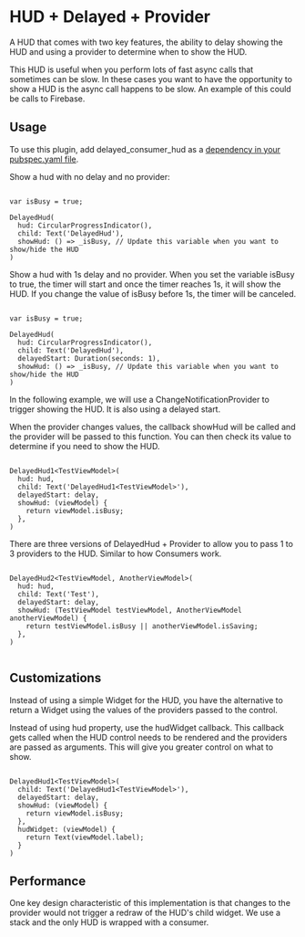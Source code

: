 # HUD + Delayed + Provider

A HUD that comes with two key features, the ability to delay showing the HUD and using a provider to determine when to show the HUD.

This HUD is useful when you perform lots of fast async calls that sometimes can be slow. In these cases you want to have the opportunity to show a HUD is the async call happens to be slow. An example of this could be calls to Firebase.

## Usage

To use this plugin, add delayed_consumer_hud as a [dependency in your pubspec.yaml file](https://flutter.dev/platform-plugins/).

Show a hud with no delay and no provider:

```

var isBusy = true;

DelayedHud(
  hud: CircularProgressIndicator(),
  child: Text('DelayedHud'),
  showHud: () => _isBusy, // Update this variable when you want to show/hide the HUD
)

```

Show a hud with 1s delay and no provider. When you set the variable isBusy to true, the timer will start and once the timer reaches 1s, it will show the HUD. If you change the value of isBusy before 1s, the timer will be canceled.


```

var isBusy = true;

DelayedHud(
  hud: CircularProgressIndicator(),
  child: Text('DelayedHud'),
  delayedStart: Duration(seconds: 1),
  showHud: () => _isBusy, // Update this variable when you want to show/hide the HUD
)

```

In the following example, we will use a ChangeNotificationProvider to trigger showing the HUD. It is also using a delayed start.

When the provider changes values, the callback showHud will be called and the provider will be passed to this function. You can then check its value to determine if you need to show the HUD.

```

DelayedHud1<TestViewModel>(
  hud: hud,
  child: Text('DelayedHud1<TestViewModel>'),
  delayedStart: delay,
  showHud: (viewModel) {
    return viewModel.isBusy;
  },
)

```

There are three versions of DelayedHud + Provider to allow you to pass 1 to 3 providers to the HUD. Similar to how Consumers work.

```

DelayedHud2<TestViewModel, AnotherViewModel>(
  hud: hud,
  child: Text('Test'),
  delayedStart: delay,
  showHud: (TestViewModel testViewModel, AnotherViewModel anotherViewModel) {
    return testViewModel.isBusy || anotherViewModel.isSaving;
  },
)


```

## Customizations

Instead of using a simple Widget for the HUD, you have the alternative to return a Widget using the values of the providers passed to the control.

Instead of using hud property, use the hudWidget callback. This callback gets called when the HUD control needs to be rendered and the providers are passed as arguments. This will give you greater control on what to show.

```

DelayedHud1<TestViewModel>(
  child: Text('DelayedHud1<TestViewModel>'),
  delayedStart: delay,
  showHud: (viewModel) {
    return viewModel.isBusy;
  },
  hudWidget: (viewModel) {
    return Text(viewModel.label);
  }
)

```

## Performance

One key design characteristic of this implementation is that changes to the provider would not trigger a redraw of the HUD's child widget. We use a stack and the only HUD is wrapped with a consumer.

